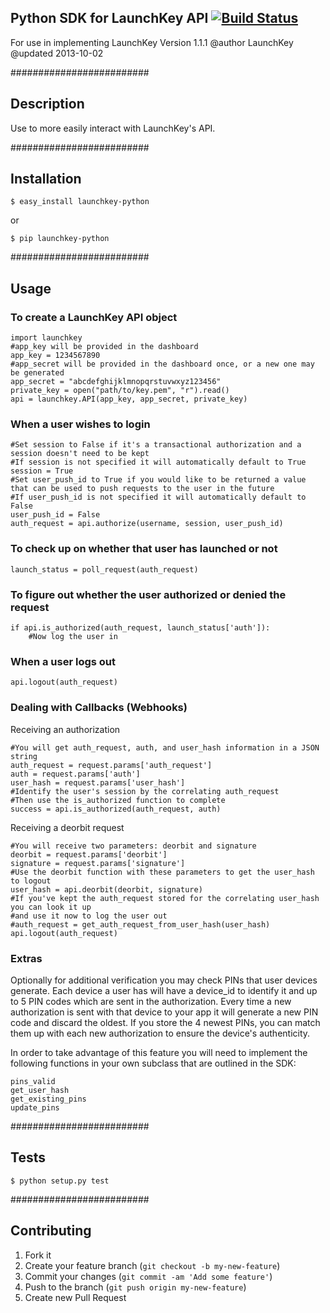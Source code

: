 ## Python SDK for LaunchKey API  [![Build Status](https://travis-ci.org/LaunchKey/launchkey-python.png?branch=master)](https://travis-ci.org/LaunchKey/launchkey-python)
For use in implementing LaunchKey
Version 1.1.1
@author LaunchKey
@updated 2013-10-02

#########################
## Description

Use to more easily interact with LaunchKey's API.

#########################
## Installation

    $ easy_install launchkey-python
or

    $ pip launchkey-python

#########################
## Usage

### To create a LaunchKey API object

    import launchkey
    #app_key will be provided in the dashboard
    app_key = 1234567890
    #app_secret will be provided in the dashboard once, or a new one may be generated
    app_secret = "abcdefghijklmnopqrstuvwxyz123456"
    private_key = open("path/to/key.pem", "r").read()
    api = launchkey.API(app_key, app_secret, private_key)


### When a user wishes to login

    #Set session to False if it's a transactional authorization and a session doesn't need to be kept
    #If session is not specified it will automatically default to True
    session = True
    #Set user_push_id to True if you would like to be returned a value that can be used to push requests to the user in the future
    #If user_push_id is not specified it will automatically default to False
    user_push_id = False
    auth_request = api.authorize(username, session, user_push_id)


### To check up on whether that user has launched or not

    launch_status = poll_request(auth_request)


### To figure out whether the user authorized or denied the request

    if api.is_authorized(auth_request, launch_status['auth']):
        #Now log the user in


### When a user logs out

    api.logout(auth_request)

### Dealing with Callbacks (Webhooks)

Receiving an authorization

    #You will get auth_request, auth, and user_hash information in a JSON string
    auth_request = request.params['auth_request']
    auth = request.params['auth']
    user_hash = request.params['user_hash']
    #Identify the user's session by the correlating auth_request
    #Then use the is_authorized function to complete
    success = api.is_authorized(auth_request, auth)


Receiving a deorbit request

    #You will receive two parameters: deorbit and signature
    deorbit = request.params['deorbit']
    signature = request.params['signature']
    #Use the deorbit function with these parameters to get the user_hash to logout
    user_hash = api.deorbit(deorbit, signature)
    #If you've kept the auth_request stored for the correlating user_hash you can look it up
    #and use it now to log the user out
    #auth_request = get_auth_request_from_user_hash(user_hash)
    api.logout(auth_request)

### Extras

Optionally for additional verification you may check PINs that user devices generate. Each device a user has will have a device_id to identify it and up to 5 PIN codes which are sent in the authorization. Every time a new authorization is sent with that device to your app it will generate a new PIN code and discard the oldest. If you store the 4 newest PINs, you can match them up with each new authorization to ensure the device's authenticity.

In order to take advantage of this feature you will need to implement the following functions in your own subclass that are outlined in the SDK:

    pins_valid
    get_user_hash
    get_existing_pins
    update_pins


#########################
## Tests

    $ python setup.py test

#########################

## Contributing

1. Fork it
2. Create your feature branch (`git checkout -b my-new-feature`)
3. Commit your changes (`git commit -am 'Add some feature'`)
4. Push to the branch (`git push origin my-new-feature`)
5. Create new Pull Request
